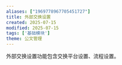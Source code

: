 ```yaml
---
aliases: ["1969778967705451727"]
title: 外部交换设置
created: 2025-07-15
modified: 2025-07-15
tags: ['基础模块']
theme: 公文管理
---
```


外部交换设置功能包含交换平台设置、流程设置。
